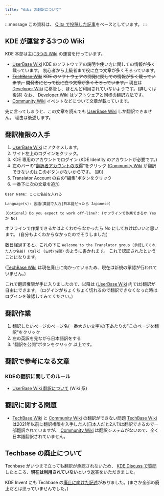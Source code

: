 ```yaml
---
title: "Wiki の翻訳について"
---
```

:::message
この資料は、 [Qiita で投稿した記事](https://qiita.com/Lemon73/items/768215973076938c86a2)をベースとしています。
:::

## KDE が運営する3つの Wiki
KDE 本部は主に[3つの Wiki](https://wiki.kde.org) の運営を行っています。
- [UserBase Wiki]
KDE のソフトウェアの説明や使い方に関しての情報が多く載っています。
初心者から上級者まで役に立つ文章が多くそろっています。
- ~~[TechBase Wiki]~~
~~KDE のソフトウェアの開発に関しての情報が多く載っています。~~
~~開発者にとって役に立つ文章が多くそろっています。~~
現在は [Developer Wiki](https://develop.kde.org/docs/) に移管し、ほとんど利用されていないようです。(詳しくは後述)
なお、 [Developer Wiki](https://develop.kde.org/docs/) はソフトウェアと同様の翻訳方法です。
- [Community Wiki]
イベントなどについて文章が載っています。

先に言ってしまうと、この文章を読んでも [UserBase Wiki] しか翻訳できません。
理由は後述します。

## 翻訳権限の入手
1. [UserBase Wiki] にアクセスします。
1. サイト左上のログインをクリック。
1. KDE 専用のアカウントでログイン (KDE Identity のアカウントが必要です。)
1. 左のバーの"[翻訳者アカウントの取得](https://userbase.kde.org/Translator_Account)"をクリック
([Community Wiki] が翻訳できないのはこのボタンがないからです。 (謎))
1. Translator Account の右の"編集"ボタンをクリック
1. 一番下に次の文章を追加
```
User Name: ここに名前を入れる

Language(s): 言語(英語で入力|日本語だったら Japanese)

(Optional) Do you expect to work off-line?: (オフラインで作業できるか Yes か No)
```
オフラインで作業できるかはよくわからなかったら No にしておけばいいと思います。
(自分もよくわからなかったのでそうしました)

数日経過すると、これの下に
```Welcome to the Translator group (承認してくれた人の名前) (talk) (日付/時間)```
のように書かれます。
これで認証されたということになります。

([TechBase Wiki] は現在廃止に向かっているため、現在は新規の承認が行われていません。)

これで翻訳権限が手に入りましたので、以降は ([UserBase Wiki] 内では)翻訳が自由にできます。
(ログインがちょくちょく切れるので翻訳できなくなった時はログインを確認してみてください。)

## 翻訳作業
1. 翻訳したいページのページ名(一番大きい文字)の下あたりの"このページを翻訳"をクリック
1. 左の英訳を見ながら日本語訳をする
1. "翻訳を公開"ボタンをクリック
以上です。

## 翻訳で参考になる文章
### KDEの翻訳に関してのルール
- [UserBase Wiki 翻訳について](https://userbase.kde.org/Tasks_and_Tools/ja#Working_with_Languages) (Wiki 系)

## 翻訳に関する問題
- [TechBase Wiki] と [Community Wiki] の翻訳ができない問題
[TechBase Wiki] は2021年以前に翻訳権限を入手した人(日本人だと2人?)は翻訳できるので一部翻訳されていますが、 [Community Wiki] は翻訳システムがないので、全く日本語翻訳されていません。

## Techbase の廃止について
Techbase がいつまで立っても翻訳が承認されないため、 [KDE Discuss で質問](https://discuss.kde.org/t/i-cant-translate-on-techbase-kde-org/10651)したところ、**現在は利用されていない**という返答をいただきました。

KDE Invent にも Techbase の[廃止に向けた記述](https://invent.kde.org/teams/web/wiki-sites/-/issues/1)がありました。(まさか全部の廃止だとは思っていませんでした。)

[UserBase Wiki]: https://userbase.kde.org/Welcome_to_KDE_UserBase/ja
[TechBase Wiki]: https://techbase.kde.org/Welcome_to_KDE_TechBase/ja
[Community Wiki]: https://community.kde.org
